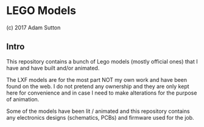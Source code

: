 LEGO Models
===============================================================================
(c) 2017 Adam Sutton

Intro
-----

This repository contains a bunch of Lego models (mostly official ones) that I
have and have built and/or animated.

The LXF models are for the most part NOT my own work and have been found on the
web. I do not pretend any ownership and they are only kept here for convenience and in case I need to make alterations for the purpose of animation.

Some of the models have been lit / animated and this repository contains any electronics designs (schematics, PCBs) and firmware used for the job.

